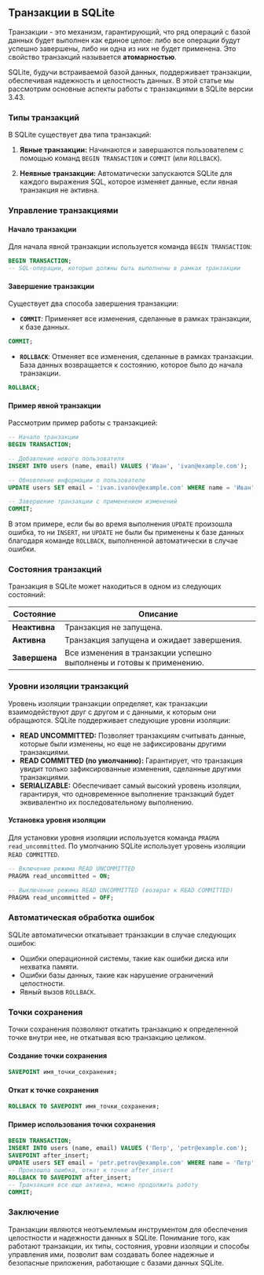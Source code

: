 ## Транзакции в SQLite

Транзакции - это механизм, гарантирующий, что ряд операций с базой данных будет выполнен как единое целое: либо все операции будут успешно завершены, либо ни одна из них не будет применена. Это свойство транзакций называется **атомарностью**.

SQLite, будучи встраиваемой базой данных, поддерживает транзакции, обеспечивая надежность и целостность данных. В этой статье мы рассмотрим основные аспекты работы с транзакциями в SQLite версии 3.43.

### Типы транзакций

В SQLite существует два типа транзакций:

1. **Явные транзакции:** Начинаются и завершаются пользователем с помощью команд `BEGIN TRANSACTION` и `COMMIT` (или `ROLLBACK`). 

2. **Неявные транзакции:** Автоматически запускаются SQLite для каждого выражения SQL, которое изменяет данные, если явная транзакция не активна.

### Управление транзакциями

#### Начало транзакции

Для начала явной транзакции используется команда `BEGIN TRANSACTION`:

```sql
BEGIN TRANSACTION;
-- SQL-операции, которые должны быть выполнены в рамках транзакции
```

#### Завершение транзакции

Существует два способа завершения транзакции:

* **`COMMIT`**: Применяет все изменения, сделанные в рамках транзакции, к базе данных.
```sql
COMMIT;
```

* **`ROLLBACK`**: Отменяет все изменения, сделанные в рамках транзакции. База данных возвращается к состоянию, которое было до начала транзакции.
```sql
ROLLBACK;
```

#### Пример явной транзакции

Рассмотрим пример работы с транзакцией:

```sql
-- Начало транзакции
BEGIN TRANSACTION;

-- Добавление нового пользователя
INSERT INTO users (name, email) VALUES ('Иван', 'ivan@example.com');

-- Обновление информации о пользователе
UPDATE users SET email = 'ivan.ivanov@example.com' WHERE name = 'Иван';

-- Завершение транзакции с применением изменений
COMMIT;
```

В этом примере, если бы во время выполнения `UPDATE` произошла ошибка, то ни `INSERT`, ни `UPDATE` не были бы применены к базе данных благодаря команде `ROLLBACK`, выполненной автоматически в случае ошибки.

### Состояния транзакций

Транзакция в SQLite может находиться в одном из следующих состояний:

| Состояние | Описание |
|---|---|
| **Неактивна** |  Транзакция не запущена. |
| **Активна** |  Транзакция запущена и ожидает завершения. |
| **Завершена** |  Все изменения в транзакции успешно выполнены и готовы к применению. |

### Уровни изоляции транзакций

Уровень изоляции транзакции определяет, как транзакции взаимодействуют друг с другом и с данными, к которым они обращаются. SQLite поддерживает следующие уровни изоляции:

* **READ UNCOMMITTED:** Позволяет транзакциям считывать данные, которые были изменены, но еще не зафиксированы другими транзакциями.
* **READ COMMITTED (по умолчанию):** Гарантирует, что транзакция увидит только зафиксированные изменения, сделанные другими транзакциями.
* **SERIALIZABLE:** Обеспечивает самый высокий уровень изоляции, гарантируя, что одновременное выполнение транзакций будет эквивалентно их последовательному выполнению.

#### Установка уровня изоляции

Для установки уровня изоляции используется команда `PRAGMA read_uncommitted`. По умолчанию SQLite использует уровень изоляции `READ COMMITTED`.

```sql
-- Включение режима READ UNCOMMITTED
PRAGMA read_uncommitted = ON;

-- Выключение режима READ UNCOMMITTED (возврат к READ COMMITTED)
PRAGMA read_uncommitted = OFF;
```

### Автоматическая обработка ошибок

SQLite автоматически откатывает транзакции в случае следующих ошибок:

* Ошибки операционной системы, такие как ошибки диска или нехватка памяти.
* Ошибки базы данных, такие как нарушение ограничений целостности.
* Явный вызов `ROLLBACK`.

### Точки сохранения

Точки сохранения позволяют откатить транзакцию к определенной точке внутри нее, не откатывая всю транзакцию целиком. 

#### Создание точки сохранения

```sql
SAVEPOINT имя_точки_сохранения;
```

#### Откат к точке сохранения

```sql
ROLLBACK TO SAVEPOINT имя_точки_сохранения;
```

#### Пример использования точки сохранения

```sql
BEGIN TRANSACTION;
INSERT INTO users (name, email) VALUES ('Петр', 'petr@example.com');
SAVEPOINT after_insert;
UPDATE users SET email = 'petr.petrov@example.com' WHERE name = 'Петр';
-- Произошла ошибка, откат к точке after_insert
ROLLBACK TO SAVEPOINT after_insert;
-- Транзакция все еще активна, можно продолжить работу
COMMIT;
```

### Заключение

Транзакции являются неотъемлемым инструментом для обеспечения целостности и надежности данных в SQLite. Понимание того, как работают транзакции, их типы, состояния, уровни изоляции и способы управления ими, позволит вам создавать более надежные и безопасные приложения, работающие с базами данных SQLite. 
